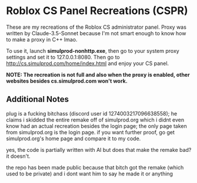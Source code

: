 # Roblox CS Panel Recreations (CSPR)
These are my recreations of the Roblox CS administrator panel.
Proxy was written by Claude-3.5-Sonnet because I'm not smart enough to know how to make a proxy in C++ lmao.


To use it, launch **simulprod-nonhttp.exe**, then go to your system proxy settings and set it to 127.0.0.1:8080. Then go to http://cs.simulprod.com/home/index.html and enjoy your CS panel.



**NOTE: The recreation is not full and also when the proxy is enabled, other websites besides cs.simulprod.com won't work.**

## Additional Notes
plug is a fucking bitchass (discord user id 1274003217096638558); he claims i skidded the entire remake off of simulprod.org which i didnt even know had an actual recreation besides the login page; the only page taken from simulprod.org is the login page. if you want further proof, go get simulprod.org's home page and compare it to my code.


yes, the code is partially written with AI but does that make the remake bad? it doesn't.



the repo has been made public because that bitch got the remake (which used to be private) and i dont want him to say he made it or anything
